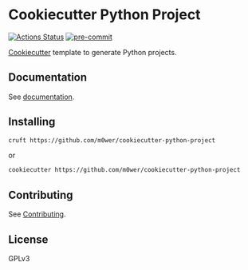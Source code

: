 # Cookiecutter Python Project

[![Actions Status](https://github.com/m0wer/cookiecutter-python-project/workflows/Test/badge.svg)](https://github.com/m0wer/cookiecutter-python-project/actions)
[![pre-commit](https://img.shields.io/badge/pre--commit-enabled-brightgreen?logo=pre-commit&logoColor=white)](https://github.com/pre-commit/pre-commit)

[Cookiecutter](https://github.com/cookiecutter/cookiecutter) template
to generate Python projects.

## Documentation

See [documentation](https://m0wer.github.io/cookiecutter-python-project).

## Installing

```bash
cruft https://github.com/m0wer/cookiecutter-python-project
```

or

```bash
cookiecutter https://github.com/m0wer/cookiecutter-python-project
```

## Contributing

See [Contributing](https://m0wer.github.io/cookiecutter-python-project/contributing).

## License

GPLv3
